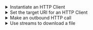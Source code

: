 <details><summary>Instantiate an HTTP Client</summary>

This code instantiates an HTTP Client.

```java
@HttpClient
public IHttpClient client;
```

You can just as simply instantiate multiple HTTP Clients.

```java
@HttpClient
public IHttpClient client1;

@HttpClient
public IHttpClient client2;
```

</details>

<details><summary>Set the target URI for an HTTP Client</summary>

This code sets an HTTP Client's target URI.

```java
@HttpClient
public IHttpClient client;

client.setURI("http://www.google.com");
```

You would typically use this call prior to, say, an outbound HTTP call
to retrieve the contents of a web page.

</details>

<details><summary>Make an outbound HTTP call</summary>

This code makes a get request to the given path.

```java
String pageContent = client.get("/images",false);
```

Use this call after a prior call to `setURI` to establish the URI endpoint of your request.
The second parameter - a boolean - causes the function to retry as required if set to `true`.

</details>

<details><summary>Use streams to download a file</summary>
The following code is an example of one way to download a file using streams.

```java
@HttpClient
public IHttpClient client;

File f = new File("/tmp/dev.galasa_0.7.0.jar");

client.setURI(new URI("https://p2.galasa.dev"));
CloseableHttpResponse response = client.getFile("/plugins/dev.galasa_0.7.0.jar");
InputStream in = response.getEntity().getContent();
OutputStream out = new FileOutputStream(f);
int count;
byte data[] = new byte[2048];
while((count = in.read(data)) != -1) {
   out.write(data, 0, count);
}
out.flush();
out.close();
```

The snippet begins by declaring `client` as before and `f`, an instance of `File`. The client's URI is set and its `getFile` method called to return `response` - an instance of `CloseableHttpResponse`.

The two streams `in` and `out` are declared and initialized and the data transferred from `in` to `out` in 2048 byte chunks, after which the output stream is flushed and then closed.

</details>
